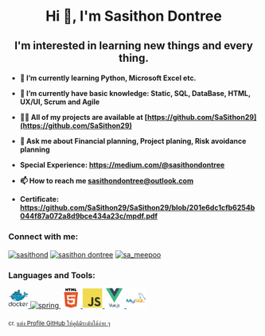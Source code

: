 <h1 align="center">Hi 👋, I'm Sasithon Dontree</h1>
<h2 align="center">I'm interested in learning new things and every thing.</h2>

<h4>
  
- 🌱 I’m currently learning **Python, Microsoft Excel etc.**  
  
- 🌱 I’m currently have basic knowledge: **Static, SQL, DataBase, HTML, UX/UI, Scrum and Agile** 

- 👨‍💻 All of my projects are available at [https://github.com/SaSithon29](https://github.com/SaSithon29)

- 💬 Ask me about **Financial planning, Project planing, Risk avoidance planning**

- Special Experience: **https://medium.com/@sasithondontree**

- 📫 How to reach me **sasithondontree@outlook.com**

- Certificate: **https://github.com/SaSithon29/SaSithon29/blob/201e6dc1cfb6254b044f87a072a8d9bce434a23c/mpdf.pdf**
</h4>




<h3 align="left">Connect with me:</h3>
<p align="left">
<a href="https://linkedin.com/in/sasithond" target="blank"><img align="center" src="https://raw.githubusercontent.com/rahuldkjain/github-profile-readme-generator/master/src/images/icons/Social/linked-in-alt.svg" alt="sasithond" height="30" width="40" /></a>
<a href="https://fb.com/sasithon dontree" target="blank"><img align="center" src="https://raw.githubusercontent.com/rahuldkjain/github-profile-readme-generator/master/src/images/icons/Social/facebook.svg" alt="sasithon dontree" height="30" width="40" /></a>
<a href="https://instagram.com/sa_meepoo" target="blank"><img align="center" src="https://raw.githubusercontent.com/rahuldkjain/github-profile-readme-generator/master/src/images/icons/Social/instagram.svg" alt="sa_meepoo" height="30" width="40" /></a>
</p>



<h3 align="left">Languages and Tools:</h3>
<p align="left"> <a href="https://www.docker.com/" target="_blank" rel="noreferrer"> <img src="https://raw.githubusercontent.com/devicons/devicon/master/icons/docker/docker-original-wordmark.svg" alt="docker" width="40" height="40"/> </a>  <a href="https://spring.io/" target="_blank" rel="noreferrer"> <img src="https://www.vectorlogo.zone/logos/springio/springio-icon.svg" alt="spring" width="40" height="40"/> </a> <a href="https://www.w3.org/html/" target="_blank" rel="noreferrer"> <img src="https://raw.githubusercontent.com/devicons/devicon/master/icons/html5/html5-original-wordmark.svg" alt="html5" width="40" height="40"/> </a> <a href="https://developer.mozilla.org/en-US/docs/Web/JavaScript" target="_blank" rel="noreferrer"> <img src="https://raw.githubusercontent.com/devicons/devicon/master/icons/javascript/javascript-original.svg" alt="javascript" width="40" height="40"/> </a> <a href="https://vuejs.org/" target="_blank" rel="noreferrer"> <img src="https://raw.githubusercontent.com/devicons/devicon/master/icons/vuejs/vuejs-original-wordmark.svg" alt="vuejs" width="40" height="40"/> </a> <a href="https://www.mysql.com/" target="_blank" rel="noreferrer"> <img src="https://raw.githubusercontent.com/devicons/devicon/master/icons/mysql/mysql-original-wordmark.svg" alt="mysql" width="40" height="40"/> </a></p>


<sub>cr. <a href="https://www.borntodev.com/2023/08/09/%e0%b9%81%e0%b8%95%e0%b9%88%e0%b8%87-profile-github-%e0%b9%83%e0%b8%ab%e0%b9%89%e0%b8%94%e0%b8%b9%e0%b8%94%e0%b8%b5%e0%b8%a1%e0%b8%b5%e0%b8%a3%e0%b8%b0%e0%b8%94%e0%b8%b1%e0%b8%9a/">แต่ง Profile GitHub ให้ดูดีมีระดับได้ง่าย ๆ</a></sub>
